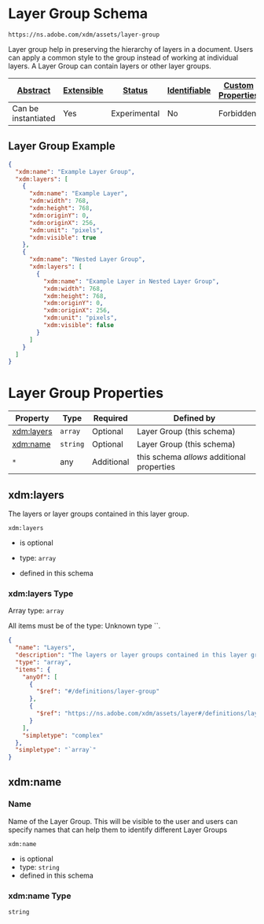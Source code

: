 
# Layer Group Schema

```
https://ns.adobe.com/xdm/assets/layer-group
```

Layer group help in preserving the hierarchy of layers in a document.
Users can apply a common style to the group instead of working at individual layers.
A Layer Group can contain layers or other layer groups.


| [Abstract](../../abstract.md) | [Extensible](../../extensions.md) | [Status](../../status.md) | [Identifiable](../../id.md) | [Custom Properties](../../extensions.md) | [Additional Properties](../../extensions.md) | Defined In |
|-------------------------------|-----------------------------------|---------------------------|-----------------------------|------------------------------------------|----------------------------------------------|------------|
| Can be instantiated | Yes | Experimental | No | Forbidden | Permitted | [assets/layer-group.schema.json](assets/layer-group.schema.json) |

## Layer Group Example
```json
{
  "xdm:name": "Example Layer Group",
  "xdm:layers": [
    {
      "xdm:name": "Example Layer",
      "xdm:width": 768,
      "xdm:height": 768,
      "xdm:originY": 0,
      "xdm:originX": 256,
      "xdm:unit": "pixels",
      "xdm:visible": true
    },
    {
      "xdm:name": "Nested Layer Group",
      "xdm:layers": [
        {
          "xdm:name": "Example Layer in Nested Layer Group",
          "xdm:width": 768,
          "xdm:height": 768,
          "xdm:originY": 0,
          "xdm:originX": 256,
          "xdm:unit": "pixels",
          "xdm:visible": false
        }
      ]
    }
  ]
}
```

# Layer Group Properties

| Property | Type | Required | Defined by |
|----------|------|----------|------------|
| [xdm:layers](#xdmlayers) | `array` | Optional | Layer Group (this schema) |
| [xdm:name](#xdmname) | `string` | Optional | Layer Group (this schema) |
| `*` | any | Additional | this schema *allows* additional properties |

## xdm:layers

The layers or layer groups contained in this layer group.

`xdm:layers`
* is optional
* type: `array`

* defined in this schema

### xdm:layers Type


Array type: `array`

All items must be of the type:
Unknown type ``.

```json
{
  "name": "Layers",
  "description": "The layers or layer groups contained in this layer group.",
  "type": "array",
  "items": {
    "anyOf": [
      {
        "$ref": "#/definitions/layer-group"
      },
      {
        "$ref": "https://ns.adobe.com/xdm/assets/layer#/definitions/layer"
      }
    ],
    "simpletype": "complex"
  },
  "simpletype": "`array`"
}
```








## xdm:name
### Name

Name of the Layer Group. This will be visible to the user and users can specify names that can help them to identify different Layer Groups

`xdm:name`
* is optional
* type: `string`
* defined in this schema

### xdm:name Type


`string`





